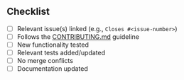 <!--
Remember to assign this PR to yourself, and request a review from the appropriate project members.
Other attributes like labels, type, projects, etc., are handled by the linked issue, and are not required here.

Delete this comment block before submitting.
-->

## Checklist

- [ ] Relevant issue(s) linked (e.g., `Closes #<issue-number>`)
- [ ] Follows the [CONTRIBUTING.md](https://github.com/integrasjonsprosjekt/memora/blob/main/CONTRIBUTING.md) guideline
- [ ] New functionality tested
- [ ] Relevant tests added/updated
- [ ] No merge conflicts
- [ ] Documentation updated
